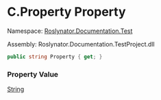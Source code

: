 # C\.Property Property

Namespace: [Roslynator.Documentation.Test](../../README.md)

Assembly: Roslynator\.Documentation\.TestProject\.dll

```csharp
public string Property { get; }
```

### Property Value

[String](https://docs.microsoft.com/en-us/dotnet/api/system.string)

